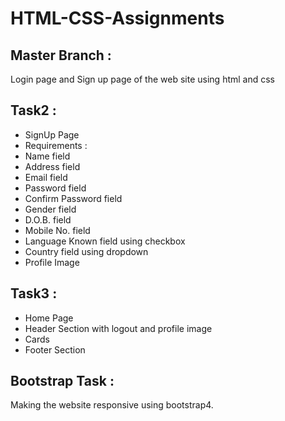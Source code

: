 # HTML-CSS-Assignments

## Master Branch :
  Login page and Sign up page of the web site using html and css
   
## Task2 :
  - SignUp Page
  - Requirements : 
  - Name field
  - Address field
  - Email field
  - Password field
  - Confirm Password field
  - Gender field
  - D.O.B. field
  - Mobile No. field
  - Language Known field using checkbox
  - Country field using dropdown
  - Profile Image
  
## Task3 :
  - Home Page
  - Header Section with logout and profile image
  - Cards
  - Footer Section

## Bootstrap Task :
  Making the website responsive using bootstrap4.
